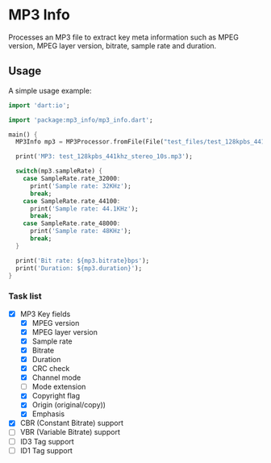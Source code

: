 # MP3 Info
Processes an MP3 file to extract key meta information such as MPEG version,
MPEG layer version, bitrate, sample rate and duration.

## Usage

A simple usage example:

```dart
import 'dart:io';

import 'package:mp3_info/mp3_info.dart';

main() {
  MP3Info mp3 = MP3Processor.fromFile(File("test_files/test_128kpbs_441khz_stereo_10s.mp3"));

  print('MP3: test_128kpbs_441khz_stereo_10s.mp3');

  switch(mp3.sampleRate) {
    case SampleRate.rate_32000:
      print('Sample rate: 32KHz');
      break;
    case SampleRate.rate_44100:
      print('Sample rate: 44.1KHz');
      break;
    case SampleRate.rate_48000:
      print('Sample rate: 48KHz');
      break;
  }

  print('Bit rate: ${mp3.bitrate}bps');
  print('Duration: ${mp3.duration}');
}
```

### Task list

- [x] MP3 Key fields
  - [x] MPEG version
  - [x] MPEG layer version
  - [x] Sample rate
  - [x] Bitrate
  - [x] Duration
  - [x] CRC check
  - [x] Channel mode
  - [ ] Mode extension
  - [x] Copyright flag
  - [x] Origin (original/copy))
  - [x] Emphasis
- [x] CBR (Constant Bitrate) support
- [ ] VBR (Variable Bitrate) support
- [ ] ID3 Tag support
- [ ] ID1 Tag support
